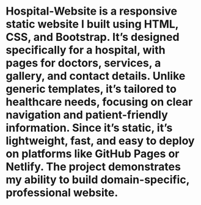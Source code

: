 # Hospital-Website is a responsive static website I built using HTML, CSS, and Bootstrap. It’s designed specifically for a hospital, with pages for doctors, services, a gallery, and contact details. Unlike generic templates, it’s tailored to healthcare needs, focusing on clear navigation and patient-friendly information. Since it’s static, it’s lightweight, fast, and easy to deploy on platforms like GitHub Pages or Netlify. The project demonstrates my ability to build domain-specific, professional website.
